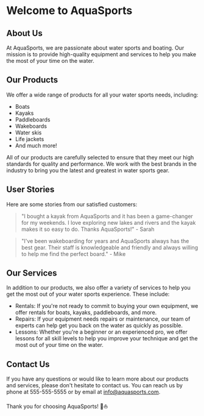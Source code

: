 <!--
Write me content for website with wallpaper which alt text is:

"A minimalist graphic of a boat on calm waters for a boating or water sports website"

The name/title of the page should not be 1:1 copy of the alt text but rather a real content of the website which is using this wallpaper.

- Use markdown format
- Start with the heading
- The content should look like a real website
- Include real sections like references, contact, user stories, etc. use things relevant to the page purpose.
- Feel free to use structure like headings, bullets, numbering, blockquotes, paragraphs, horizontal lines, etc.
- You can use formatting like bold or _italic_
- You can include UTF-8 emojis
- Links should be only #hash anchors (and you can refer to the document itself)
- Do not include images
-->

<!--font:Montserrat-->

# Welcome to AquaSports

## About Us

At AquaSports, we are passionate about water sports and boating. Our mission is to provide high-quality equipment and services to help you make the most of your time on the water.

## Our Products

We offer a wide range of products for all your water sports needs, including:

-   Boats
-   Kayaks
-   Paddleboards
-   Wakeboards
-   Water skis
-   Life jackets
-   And much more!

All of our products are carefully selected to ensure that they meet our high standards for quality and performance. We work with the best brands in the industry to bring you the latest and greatest in water sports gear.

## User Stories

Here are some stories from our satisfied customers:

> "I bought a kayak from AquaSports and it has been a game-changer for my weekends. I love exploring new lakes and rivers and the kayak makes it so easy to do. Thanks AquaSports!" - Sarah

> "I've been wakeboarding for years and AquaSports always has the best gear. Their staff is knowledgeable and friendly and always willing to help me find the perfect board." - Mike

## Our Services

In addition to our products, we also offer a variety of services to help you get the most out of your water sports experience. These include:

-   Rentals: If you're not ready to commit to buying your own equipment, we offer rentals for boats, kayaks, paddleboards, and more.
-   Repairs: If your equipment needs repairs or maintenance, our team of experts can help get you back on the water as quickly as possible.
-   Lessons: Whether you're a beginner or an experienced pro, we offer lessons for all skill levels to help you improve your technique and get the most out of your time on the water.

## Contact Us

If you have any questions or would like to learn more about our products and services, please don't hesitate to contact us. You can reach us by phone at 555-555-5555 or by email at info@aquasports.com.

Thank you for choosing AquaSports! 🌊⛵️
